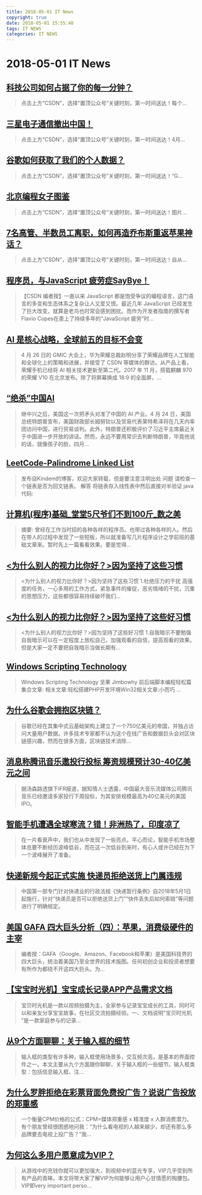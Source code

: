 ```yaml
---
title: 2018-05-01 IT News
copyright: true
date: 2018-05-01 15:55:48
tags: IT NEWS
categories: IT NEWS
---
```

# 2018-05-01 IT News
 ## [科技公司如何占据了你的每一分钟？](https://blog.csdn.net/csdnnews/article/details/80153817)
 > 点击上方“CSDN”，选择“置顶公众号”关键时刻，第一时间送达！每个...
 ## [三星电子通信撤出中国！](https://blog.csdn.net/csdnnews/article/details/80153818)
 > 点击上方“CSDN”，选择“置顶公众号”关键时刻，第一时间送达！4月...
 ## [谷歌如何获取了我们的个人数据？](https://blog.csdn.net/csdnnews/article/details/80153819)
 > 点击上方“CSDN”，选择“置顶公众号”关键时刻，第一时间送达！“G...
 ## [北京编程女子图鉴](https://blog.csdn.net/csdnnews/article/details/80153820)
 > 点击上方“CSDN”，选择“置顶公众号”关键时刻，第一时间送达！图片...
 ## [7名高管、半数员工离职，如何再造乔布斯重返苹果神话？](https://blog.csdn.net/csdnnews/article/details/80153821)
 > 点击上方“CSDN”，选择“置顶公众号”关键时刻，第一时间送达！自从...
 ## [程序员，与JavaScript 疲劳症SayBye！](https://blog.csdn.net/yunfupei0434/article/details/80154606)
 > 【CSDN 编者按】一直以来 JavaScript 都是饱受争议的编程语言，这门语言的多变和生态体系之复杂让人又爱又恨。最近几年 JavaScript 已经发生了巨大改变，就算是老鸟也时常会感到困扰。而作为开发者指南的撰写者Flavio Copes在患上了持续多年的“JavaScript 疲劳”时...
 ## [AI 是核心战略，全球前五的目标不会变](https://blog.csdn.net/yunfupei0434/article/details/80154592)
 > 4 月 26 日的 GMIC 大会上，华为荣耀总裁赵明分享了荣耀品牌在人工智能和全球化上的策略和进展，并接受了 CSDN 等媒体的群访。从产品上看，荣耀手机已经将 AI 相关技术更新至第二代。2017 年 11 月，搭载麒麟 970 的荣耀 V10 在北京发布。除了将屏幕换成 18:9 的全面屏，...
 ## [“绝杀”中国AI](https://blog.csdn.net/yunfupei0434/article/details/80154576)
 > 继中兴之后，美国这一次把矛头对准了中国的 AI 产业。4 月 24 日，美国总统特朗普宣布，美国财政部长姆努钦以及贸易代表莱特希泽将在几天内率团访问中国，进行贸易谈判。此外，特朗普还积极评价了习近平主席最近关于中国进一步开放的讲话。然而，永远不要用常识去判断特朗普，毕竟他说的话，就像孩子的脸，四月...
 ## [LeetCode-Palindrome Linked List](https://www.jianshu.com/p/1e0d7b304e9e)
 > 发布自Kindem的博客，欢迎大家转载，但是要注意注明出处 问题 请检查一个链表是否为回文链表。 解答 将链表存入线性表中然后直接对半验证 java代码:
 ## [计算机(程序)基础_堂堂5尺爷们不到100斤_数之美](https://www.jianshu.com/p/9d7935c40592)
 > 摘要: 曾经在工作当时招的各种各样的程序员。也带过各种各样的人。然后在带人的过程中发现了一些短板，所以就准备写几片程序设计之学前班的基础文章来。暂时先上一篇看看效果。要是觉得...
 ## [<为什么别人的视力比你好？>因为坚持了这些习惯](https://www.jianshu.com/p/f9918a2f23d7)
 > <为什么别人的视力比你好？>因为坚持了这些习惯 1.杜绝压力的干扰 高强度的任务，一心多用的工作方式，紧急事件的催促，恶劣情绪的干扰，沉重的思想压力，这些都很容易持续破坏我们...
 ## [<为什么别人的视力比你好？>因为坚持了这些好习惯](https://www.jianshu.com/p/5d50c580f8d3)
 > <为什么别人的视力比你好？>因为坚持了这些好习惯 1.自我暗示不要勉强 自我暗示可以在一定程度上放松自己，加强观看的自信，提高观看的效果。但是大家一定不要把自我暗示当做长期有...
 ## [Windows Scripting Technology](https://www.jianshu.com/p/a443991462d7)
 > Windows Scripting Technology 坚果 Jimbowhy 前后端脚本编程轻松篇集合文章: 相关文章:轻松搭建PHP开发环境Win32相关文章:小而巧 ...
 ## [为什么谷歌会拥抱区块链？](https://www.jianshu.com/p/071fa9b0121a)
 > 谷歌已经在其集中式云基础架构上建立了一个750亿美元的帝国，并独占访问大量用户数据。许多技术专家都不认为这个在线广告和数据巨头会对区块链感兴趣，然而在很多方面，区块链技术消除...
 ## [消息称腾讯音乐邀投行投标 筹资规模预计30-40亿美元之间](http://www.lanjingtmt.com/news/detail/34623.shtml)
 > 据汤森路透旗下IFR报道，据知情人士透露，中国最大音乐流媒体公司腾讯音乐已经邀请多家投行下周投标，为其安排规模最高为40亿美元的美国IPO。
 ## [智能手机遭遇全球寒流？错！非洲热了，印度凉了](http://www.lanjingtmt.com/news/detail/34619.shtml)
 > 在一片看衰声中，我们也从中发现了一些亮点。平心而论，智能手机市场整体总要不断经历波峰低谷，而在这一次低谷到来时，有心人或许已经在为下一个波峰展开了准备。
 ## [快递新规今起正式实施 快递员拒绝送货上门属违规](http://www.lanjingtmt.com/news/detail/34622.shtml)
 > 中国第一部专门针对快递业的行政法规《快递暂行条例》自2018年5月1日起施行，针对“快递员是否可以拒绝送货上门”“快件丢失后如何索赔”等问题进行了明确规定。
 ## [美国 GAFA 四大巨头分析（四）：苹果，消费级硬件的主宰](http://www.woshipm.com/chuangye/1009935.html)
 > 编者按：GAFA（Google、Amazon、Facebook和苹果）是美国科技界的四大巨头，统治着美国乃至全世界的技术版图。任何初创企业和投资者想要有所作为都绕不开这四大巨头。为...
 ## [【宝宝时光机】宝宝成长记录APP产品需求文档](http://www.woshipm.com/pd/996785.html)
 > 宝贝时光机是一款以视频拍摄为主，全家参与记录宝宝成长的工具，同时可以和亲友分享宝宝故事，在社区交流拍摄经验。一、文档说明“宝贝时光机 ”是一款家庭参与的记录...
 ## [从9个方面聊聊：关于输入框的细节](http://www.woshipm.com/pd/1011209.html)
 > 输入框的类型有许多种，输入框使用场景多，交互频次高，是基本的界面控件之一。本文主要从九个方面跟你聊聊，关于输入框的一些细节。输入框类型：包括信息输入框、注...
 ## [为什么罗胖拒绝在彩票背面免费投广告？说说广告投放的郑重感](http://www.woshipm.com/marketing/1009588.html)
 > 一个衡量CPM价格的公式：CPM=媒体郑重感 x 精准度 x 人群消费潜力。有个朋友曾经很困惑地问我：“为什么看电视的人越来越少，却还有那么多品牌要去电视上投广告？”我...
 ## [为何这么多用户愿意成为VIP？](http://www.woshipm.com/user-research/985036.html)
 > 从游戏中的充钱你就可以更加强大，到视频中的蓝光专享，VIP几乎受到所有产品的青睐。本文将带大家了解VIP为何能够让用户心甘情愿的掏腰包。VIP即very important perso...

    